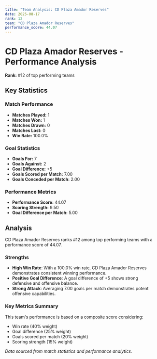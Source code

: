 ```yaml
---
title: "Team Analysis: CD Plaza Amador Reserves"
date: 2025-08-17
rank: 12
team: "CD Plaza Amador Reserves"
performance_score: 44.07
---
```


# CD Plaza Amador Reserves - Performance Analysis

**Rank:** #12 of top performing teams

## Key Statistics

### Match Performance
- **Matches Played:** 1
- **Matches Won:** 1
- **Matches Drawn:** 0
- **Matches Lost:** 0
- **Win Rate:** 100.0%

### Goal Statistics
- **Goals For:** 7
- **Goals Against:** 2
- **Goal Difference:** +5
- **Goals Scored per Match:** 7.00
- **Goals Conceded per Match:** 2.00

### Performance Metrics
- **Performance Score:** 44.07
- **Scoring Strength:** 9.50
- **Goal Difference per Match:** 5.00

## Analysis

CD Plaza Amador Reserves ranks #12 among top performing teams with a performance score of 44.07.

### Strengths
- **High Win Rate**: With a 100.0% win rate, CD Plaza Amador Reserves demonstrates consistent winning performance.
- **Positive Goal Difference**: A goal difference of +5 shows strong defensive and offensive balance.
- **Strong Attack**: Averaging 7.00 goals per match demonstrates potent offensive capabilities.

### Key Metrics Summary

This team's performance is based on a composite score considering:
- Win rate (40% weight)
- Goal difference (25% weight) 
- Goals scored per match (20% weight)
- Scoring strength (15% weight)

*Data sourced from match statistics and performance analytics.*
